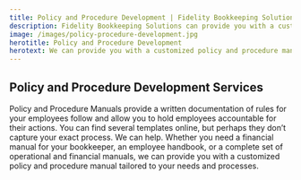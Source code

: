 ```yaml
---
title: Policy and Procedure Development | Fidelity Bookkeeping Solutions | (541) 375-0954
description: Fidelity Bookkeeping Solutions can provide you with a customized policy and procedure manual tailored to your needs and processes.
image: /images/policy-procedure-development.jpg
herotitle: Policy and Procedure Development
herotext: We can provide you with a customized policy and procedure manual tailored to your needs and processes.
---
```


## Policy and Procedure Development Services

Policy and Procedure Manuals provide a written documentation of rules for your employees follow and allow you to hold employees accountable for their actions. You can find several templates online, but perhaps they don’t capture your exact process. We can help. Whether you need a financial manual for your bookkeeper, an employee handbook, or a complete set of operational and financial manuals, we can provide you with a customized policy and procedure manual tailored to your needs and processes.